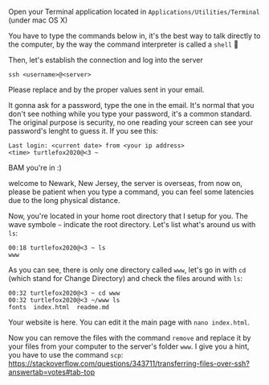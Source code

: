Open your Terminal application located in `Applications/Utilities/Terminal` (under mac OS X)

You have to type the commands below in, it's the best way to talk directly to the computer, by the way the command interpreter is called a `shell` 🐢

Then, let's establish the connection and log into the server
```
ssh <username>@<server>
```
Please replace <username> and <server> by the proper values sent in your email.

It gonna ask for a password, type the one in the email. It's normal that you don't see nothing while you type your password, it's a common standard. The original purpose is security, no one reading your screen can see your password's lenght to guess it.
If you see this:
```
Last login: <current date> from <your ip address>
<time> turtlefox2020@<3 ~
```
BAM you're in :)

welcome to Newark, New Jersey, the server is overseas, from now on, please be patient when you type a command, you can feel some latencies due to the long physical distance.

Now, you're located in your home root directory that I setup for you. The wave symbole ` ~ ` indicate the root directory.
Let's list what's around us with `ls`:
```
00:18 turtlefox2020@<3 ~ ls
www
```
As you can see, there is only one directory called `www`, let's go in with `cd` (which stand for Change Directory) and check the files around with `ls`:
```
00:32 turtlefox2020@<3 ~ cd www
00:32 turtlefox2020@<3 ~/www ls
fonts  index.html  readme.md
```
Your website is here. You can edit it the main page with `nano index.html`.

Now you can remove the files with the command `remove` and replace it by your files from your computer to the server's folder `www`. I give you a hint, you have to use the command `scp`: https://stackoverflow.com/questions/343711/transferring-files-over-ssh?answertab=votes#tab-top
